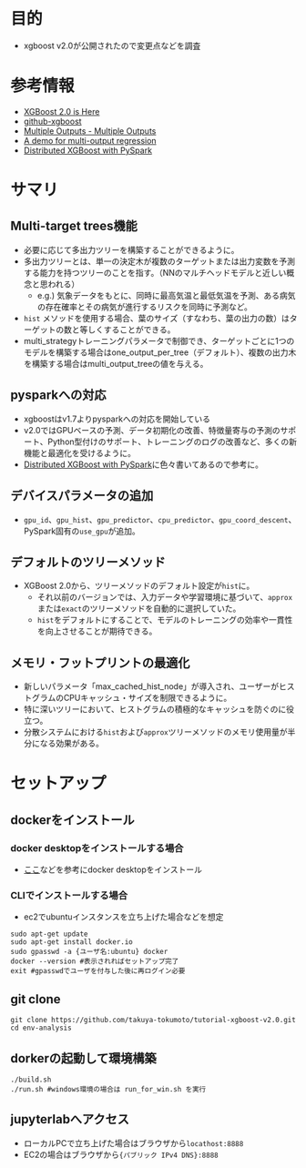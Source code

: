 # 目的

- xgboost v2.0が公開されたので変更点などを調査


# 参考情報

- [XGBoost 2.0 is Here](https://analyticsindiamag.com/xgboost-2-0-is-here/)
- [github-xgboost](https://github.com/dmlc/xgboost/releases)
- [Multiple Outputs - Multiple Outputs](https://xgboost.readthedocs.io/en/stable/tutorials/multioutput.html#training-with-vector-leaf)
- [A demo for multi-output regression](https://xgboost.readthedocs.io/en/stable/python/examples/multioutput_regression.html#sphx-glr-python-examples-multioutput-regression-py)
- [Distributed XGBoost with PySpark](https://xgboost.readthedocs.io/en/stable/tutorials/spark_estimator.html#distributed-xgboost-with-pyspark)

# サマリ

## Multi-target trees機能
- 必要に応じて多出力ツリーを構築することができるように。
- 多出力ツリーとは、単一の決定木が複数のターゲットまたは出力変数を予測する能力を持つツリーのことを指す。（NNのマルチヘッドモデルと近しい概念と思われる）
  - e.g.) 気象データをもとに、同時に最高気温と最低気温を予測、ある病気の存在確率とその病気が進行するリスクを同時に予測など。
- `hist` メソッドを使用する場合、葉のサイズ（すなわち、葉の出力の数）はターゲットの数と等しくすることができる。
- multi_strategyトレーニングパラメータで制御でき、ターゲットごとに1つのモデルを構築する場合はone_output_per_tree（デフォルト）、複数の出力木を構築する場合はmulti_output_treeの値を与える。

## pysparkへの対応
- xgboostはv1.7よりpysparkへの対応を開始している
- v2.0ではGPUベースの予測、データ初期化の改善、特徴量寄与の予測のサポート、Python型付けのサポート、トレーニングのログの改善など、多くの新機能と最適化を受けるように。
- [Distributed XGBoost with PySpark](https://xgboost.readthedocs.io/en/stable/tutorials/spark_estimator.html#distributed-xgboost-with-pyspark)に色々書いてあるので参考に。

## デバイスパラメータの追加
- `gpu_id`、`gpu_hist`、`gpu_predictor`、`cpu_predictor`、`gpu_coord_descent`、PySpark固有の`use_gpu`が追加。

## デフォルトのツリーメソッド
- XGBoost 2.0から、ツリーメソッドのデフォルト設定が`hist`に。
  - それ以前のバージョンでは、入力データや学習環境に基づいて、`approx`または`exact`のツリーメソッドを自動的に選択していた。
  - `hist`をデフォルトにすることで、モデルのトレーニングの効率や一貫性を向上させることが期待できる。

## メモリ・フットプリントの最適化 
- 新しいパラメータ「max_cached_hist_node」が導入され、ユーザーがヒストグラムのCPUキャッシュ・サイズを制限できるように。
- 特に深いツリーにおいて、ヒストグラムの積極的なキャッシュを防ぐのに役立つ。
- 分散システムにおける`hist`および`approx`ツリーメソッドのメモリ使用量が半分になる効果がある。


# セットアップ
## dockerをインストール
### docker desktopをインストールする場合
- [ここ](https://docs.docker.com/desktop/)などを参考にdocker desktopをインストール

### CLIでインストールする場合
- ec2でubuntuインスタンスを立ち上げた場合などを想定
```shell
sudo apt-get update
sudo apt-get install docker.io
sudo gpasswd -a {ユーザ名:ubuntu} docker
docker --version #表示されればセットアップ完了
exit #gpasswdでユーザを付与した後に再ログイン必要
```

## git clone
```shell
git clone https://github.com/takuya-tokumoto/tutorial-xgboost-v2.0.git
cd env-analysis
```

## dorkerの起動して環境構築

```shell
./build.sh
./run.sh #windows環境の場合は run_for_win.sh を実行
```

## jupyterlabへアクセス

- ローカルPCで立ち上げた場合はブラウザから`locathost:8888`
- EC2の場合はブラウザから`{パブリック IPv4 DNS}:8888`

